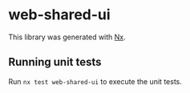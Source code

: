# web-shared-ui

This library was generated with [Nx](https://nx.dev).

## Running unit tests

Run `nx test web-shared-ui` to execute the unit tests.
